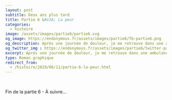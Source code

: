 ```yaml
---
layout: post
subtitle: Deux ans plus tard
title: Partie 6 &#x3A; La peur
categories:
  - histoire
image: /assets/images/partie6/partie6.svg
og_image: https://endonymous.fr/assets/images/partie6/fb-partie6.png
og_description: Après une journée de douleur, je me retrouve dans une ambulance direction les urgences. C'est la panique, je ne sais pas pourquoi j'ai aussi mal, est-ce l'endométriose la coupable ?
og_twitter_img : https://endonymous.fr/assets/images/partie6/twitter-partie6.png
excerpt: Après une journée de douleur, je me retrouve dans une ambulance direction les urgences. C'est la panique, je ne sais pas pourquoi j'ai aussi mal, est-ce l'endométriose la coupable ?
type: Roman graphique
redirect_from:
  - /histoire/2019/06/11/partie-6-la-peur.html
---
```

<div>
    <img class="img-fluid" src="/assets/images/partie6/06- (1).png" alt="">
    <img class="img-fluid" src="/assets/images/partie6/06- (2).png" alt="">
    <img class="img-fluid" src="/assets/images/partie6/06- (3).png" alt="">
    <img class="img-fluid" src="/assets/images/partie6/06- (4).png" alt="">
    <img class="img-fluid" src="/assets/images/partie6/06- (5).png" alt="">
    <img class="img-fluid" src="/assets/images/partie6/06- (6).png" alt="">
    <img class="img-fluid" src="/assets/images/partie6/06- (7).png" alt="">
    <img class="img-fluid" src="/assets/images/partie6/06- (8).png" alt="">
    <img class="img-fluid" src="/assets/images/partie6/06- (9).png" alt="">
    <img class="img-fluid" src="/assets/images/partie6/06- (10).png" alt="">
    <img class="img-fluid" src="/assets/images/partie6/06- (11).png" alt="">
    <img class="img-fluid" src="/assets/images/partie6/06- (12).png" alt="">
    <img class="img-fluid" src="/assets/images/partie6/06- (13).png" alt="">
    <img class="img-fluid" src="/assets/images/partie6/06- (14).png" alt="">
    <img class="img-fluid" src="/assets/images/partie6/06- (15).png" alt="">
    <img class="img-fluid" src="/assets/images/partie6/06- (16).png" alt="">
    <img class="img-fluid" src="/assets/images/partie6/06- (17).png" alt="">
    <img class="img-fluid" src="/assets/images/partie6/06- (18).png" alt="">
    <img class="img-fluid" src="/assets/images/partie6/06- (19).png" alt="">
    <img class="img-fluid" src="/assets/images/partie6/06- (20).png" alt="">
    <img class="img-fluid" src="/assets/images/partie6/06- (21).png" alt="">
    <img class="img-fluid" src="/assets/images/partie6/06- (22).png" alt="">
    <img class="img-fluid" src="/assets/images/partie6/06- (23).png" alt="">
    <img class="img-fluid" src="/assets/images/partie6/06- (24).png" alt="">
    <img class="img-fluid" src="/assets/images/partie6/06- (25).png" alt="">
    <img class="img-fluid" src="/assets/images/partie6/06- (26).png" alt="">
</div>
<div class="bd">
    <p class="asuivre">Fin de la partie 6 - À suivre…</p>
</div>
